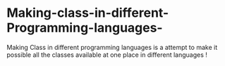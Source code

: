 # Making-class-in-different-Programming-languages-
Making Class in different programming languages is a attempt to make it possible all the classes available at one place in different languages !
